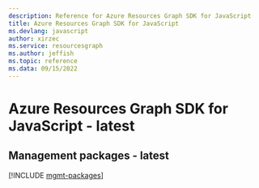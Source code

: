 ```yaml
---
description: Reference for Azure Resources Graph SDK for JavaScript
title: Azure Resources Graph SDK for JavaScript
ms.devlang: javascript
author: xirzec
ms.service: resourcesgraph
ms.author: jeffish
ms.topic: reference
ms.data: 09/15/2022
---
```

# Azure Resources Graph SDK for JavaScript - latest

## Management packages - latest
[!INCLUDE [mgmt-packages](resources-graph-mgmt-index.md)]